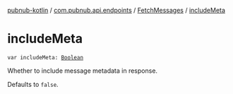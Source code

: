 [pubnub-kotlin](../../index.md) / [com.pubnub.api.endpoints](../index.md) / [FetchMessages](index.md) / [includeMeta](./include-meta.md)

# includeMeta

`var includeMeta: `[`Boolean`](https://kotlinlang.org/api/latest/jvm/stdlib/kotlin/-boolean/index.html)

Whether to include message metadata in response.

Defaults to `false`.

